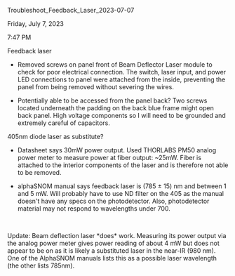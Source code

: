Troubleshoot\_Feedback\_Laser\_2023-07-07

Friday, July 7, 2023

7:47 PM

Feedback laser

-   Removed screws on panel front of Beam Deflector Laser module to check for poor electrical connection. The switch, laser input, and power LED connections to panel were attached from the inside, preventing the panel from being removed without severing the wires.

-   Potentially able to be accessed from the panel back? Two screws located underneath the padding on the back blue frame might open back panel. High voltage components so I will need to be grounded and extremely careful of capacitors.

405nm diode laser as substitute?

-   Datasheet says 30mW power output. Used THORLABS PM50 analog power meter to measure power at fiber output: ~25mW. Fiber is attached to the interior components of the laser and is therefore not able to be removed.

-   alphaSNOM manual says feedback laser is (785 ± 15) nm and between 1 and 5 mW. Will probably have to use ND filter on the 405 as the manual doesn't have any specs on the photodetector. Also, photodetector material may not respond to wavelengths under 700.

 

Update: Beam deflection laser \*does\* work. Measuring its power output via the analog power meter gives power reading of about 4 mW but does not appear to be on as it is likely a substituted laser in the near-IR (980 nm). One of the AlphaSNOM manuals lists this as a possible laser wavelength (the other lists 785nm).
